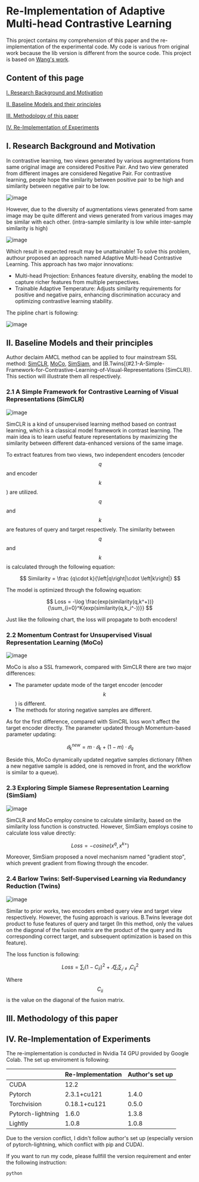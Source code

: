 # Re-Implementation of Adaptive Multi-head Contrastive Learning

This project contains my comprehension of this paper and the re-implementation of the experimental code. My code is various from original work because the lib version is different from the source code. This project is based on [Wang's work](https://github.com/LeiWangR/cl).
## Content of this page
[I. Research Background and Motivation](#research-background-and-motivation)

[II. Baseline Models and their principles](#Baseline-Models-and-their-principles)

[III. Methodology of this paper](#Methodology-of-this-paper)

[IV. Re-Implementation of Experiments](#Re-Implementation-of-Experiments)

## I. Research Background and Motivation
In contrastive learning, two views generated by various augmentations from same original image are considered Positive Pair. And two view generated from different images are considered Negative Pair. For contrastive learning, people hope the similarity between positive pair to be high and similarity between negative pair to be low.

![image](https://github.com/user-attachments/assets/96e29daf-868e-460d-909b-2bd0c395cd5e)

However, due to the diversity of augmentations views generated from same image may be quite different and views generated from various images may be similar with each other. (intra-sample similarity is low while inter-sample similarity is high)

![image](https://github.com/user-attachments/assets/e9bdb487-78ef-4e45-ad42-d4c690b3acd5)

Which result in expected result may be unattainable! To solve this problem, authour proposed an approach named Adaptive Multi-head Contrastive Learning. This approach has two major innovations:
- Multi-head Projection: Enhances feature diversity, enabling the model to capture richer features from multiple perspectives.
- Trainable Adaptive Temperature: Adjusts similarity requirements for positive and negative pairs, enhancing discrimination accuracy and optimizing contrastive learning stability.

The pipline chart is following:

![image](https://github.com/user-attachments/assets/b2f66081-ca9a-4c2b-8973-56b51d00fb0a)


## II. Baseline Models and their principles
Author declaim AMCL method can be applied to four mainstream SSL method: [SimCLR](#2.1-A-Simple-Framework-for-Contrastive-Learning-of-Visual-Representations (SimCLR)), [MoCo](#2.2-Momentum-Contrast-for-Unsupervised-Visual-Representation-Learning (MoCo)), [SimSiam](#2.1-A-Simple-Framework-for-Contrastive-Learning-of-Visual-Representations (SimCLR)), and [B.Twins[(#2.1-A-Simple-Framework-for-Contrastive-Learning-of-Visual-Representations (SimCLR)). This section will illustrate them all respectively.  

### 2.1 A Simple Framework for Contrastive Learning of Visual Representations (SimCLR) 

![image](https://github.com/user-attachments/assets/3b58d5f5-922a-463d-bf0e-efb093bf8fcd)

SimCLR is a kind of unsupervised learning method based on contrast learning, which is a classical model framework in contrast learning. The main idea is to learn useful feature representations by maximizing the similarity between different data-enhanced versions of the same image.

To extract features from two views, two independent encoders (encoder $$q$$ and encoder $$k$$) are utilized. $$q$$ and $$k$$ are features of query and target respectively. The similarity between $$q$$ and $$k$$ is calculated through the following equation:

$$
Similarity = \frac {q\cdot k}{\left|q\right|\cdot \left|k\right|}
$$

The model is optimized through the following equation:

$$
Loss = -\log \frac{exp(similarity(q,k^+))}{\sum_{i=0}^K{exp(similarity(q,k_i^-))}}
$$

Just like the following chart, the loss will propagate to both encoders!

### 2.2 Momentum Contrast for Unsupervised Visual Representation Learning (MoCo)

![image](https://github.com/user-attachments/assets/02a425f4-2d55-49d5-a337-b7cfc0957e6d)

MoCo is also a SSL framework, compared with SimCLR there are two major differences:
- The parameter update mode of the target encoder (encoder $$k$$) is different.
- The methods for storing negative samples are different.

As for the first difference, compared with SimCRL loss won't affect the target encoder directly. The parameter updated through Momentum-based parameter updating:

$$
𝜃_k^{new}=m\cdot 𝜃_k+(1-m)\cdot 𝜃_q
$$

Beside this, MoCo dynamically updated negative samples dictionary (When a new negative sample is added, one is removed in front, and the workflow is similar to a queue). 

### 2.3 Exploring Simple Siamese Representation Learning (SimSiam) 

![image](https://github.com/user-attachments/assets/886903ef-3e4d-41bf-ab4b-57eecd3acaea)

SimCLR and MoCo employ consine to calculate similarity, based on the similarity loss function is constructed. However, SimSiam employs cosine to calculate loss value directly:

$$
Loss=-cosine(x^q,x^{k+})
$$

Moreover, SimSiam proposed a novel mechanism named "gradient stop", which prevent gradient from flowing through the encoder.

### 2.4 Barlow Twins: Self-Supervised Learning via Redundancy Reduction (Twins) 

![image](https://github.com/user-attachments/assets/26a8f3b7-c9ee-4173-8539-08ec74e048da)

Similar to prior works, two encoders embed query view and target view respectively. However, the fusing approach is various. B.Twins leverage dot product to fuse features of query and target (In this method, only the values on the diagonal of the fusion matrix are the product of the query and its corresponding correct target, and subsequent optimization is based on this feature).

The loss function is following:

$$
Loss=\sum_i{(1-C_{ii})}^2+𝜆\sum_i\sum_{𝑗≠𝑖}C_{ij}^2
$$

Where $$C_{ii}$$ is the value on the diagonal of the fusion matrix.

## III. Methodology of this paper

## IV. Re-Implementation of Experiments

The re-implementation is conducted in Nvidia T4 GPU provided by Google Colab. The set up enviroment is following:

|              | Re-Implementation   | Author's set up |
|--------------|-----------------|---------------------|
| CUDA         | 12.2            |              |
| Pytorch      | 2.3.1+cu121     | 1.4.0              |
| Torchvision  | 0.18.1+cu121    | 0.5.0              |
| Pytorch-lightning| 1.6.0           | 1.3.8              |
| Lightly      | 1.0.8           | 1.0.8              |

Due to the version conflict, I didn't follow author's set up (especially version of pytorch-lightning, which conflict with pip and CUDA).

If you want to run my code, please fullfill the version requirement and enter the following instruction:

```python
python

